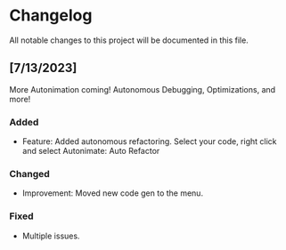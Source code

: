# Changelog

All notable changes to this project will be documented in this file.

## [7/13/2023]
More Autonimation coming!
Autonomous Debugging, Optimizations, and more!

### Added

- Feature: Added autonomous refactoring. Select your code, right click and select Autonimate: Auto Refactor

### Changed

- Improvement: Moved new code gen to the menu.

### Fixed

- Multiple issues.
